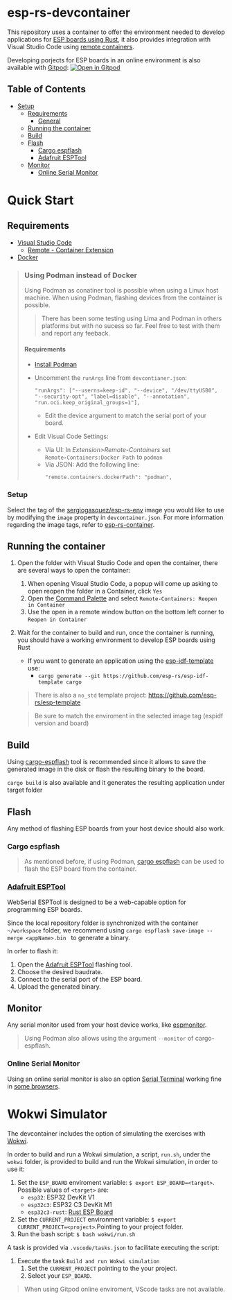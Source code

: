 # esp-rs-devcontainer
This repository uses a container to offer the environment needed to develop applications for [ESP
boards using Rust](https://github.com/esp-rs), it also provides integration with Visual Studio Code using [remote containers](https://code.visualstudio.com/docs/remote/containers).

Developing porjects for ESP boards in an online environment is also available with [Gitpod](https://www.gitpod.io/):
[![Open in Gitpod](https://gitpod.io/button/open-in-gitpod.svg)](https://gitpod.io/github.com/SergioGasquez/esp-rs-devcontainer/)

## Table of Contents

- [Setup](#setup)
  - [Requirements](#requirements)
    - [General](#general)
  - [Running the container](#running-the-container)
  - [Build](#build)
  - [Flash](#flash)
    - [Cargo espflash](#cargo-espflash)
    - [Adafruit ESPTool](#adafruit-esptool)
  - [Monitor](#monitor)
    - [Online Serial Monitor](#online-serial-monitor)

# Quick Start

## Requirements
- [Visual Studio Code](https://code.visualstudio.com/download)
  - [Remote - Container Extension](https://marketplace.visualstudio.com/items?itemName=ms-vscode-remote.remote-containers)
- [Docker](https://docs.docker.com/get-docker/)
> ### Using Podman instead of Docker
> Using Podman as conatiner tool is possible when using a Linux host machine.
> When using Podman, flashing devices from the container is possible.
> 
> > There has been some testing using Lima and Podman in others platforms but with
> > no sucess so far. Feel free to test with them and report any feeback.
> #### Requirements
>   - [Install Podman](https://podman.io/getting-started/installation)
>   -  Uncomment the `runArgs` line from `devcontianer.json`:
>
>       ```
>       "runArgs": ["--userns=keep-id", "--device", "/dev/ttyUSB0", "--security-opt", "label=disable", "--annotation", "run.oci.keep_original_groups=1"],
>       ```
>      - Edit the device argument to match the serial port of your board.
>   - Edit Visual Code Settings:
>     -  Via UI: In _Extension>Remote-Containers_ set `Remote›Containers:Docker Path`
>   to `podman`
>     -  Via JSON: Add the following line:
>         ```
>         "remote.containers.dockerPath": "podman",
>         ```

### Setup
Select the tag of the [sergiogasquez/esp-rs-env](https://hub.docker.com/repository/docker/sergiogasquez/esp-rs-env)
image you would like to use by modifying the `image` property in
`devcontainer.json`.
For more information regarding the image tags, refer to [esp-rs-container](https://github.com/SergioGasquez/esp-rs-container).


## Running the container
1. Open the folder with Visual Studio Code and open the container, there are
   several ways to open the container:
   1. When opening Visual Studio Code, a popup will come up asking to open reopen the folder in a Container, click `Yes`
   1. Open the [Command Palette](https://code.visualstudio.com/docs/getstarted/userinterface#_command-palette) and select `Remote-Containers: Reopen in Container`
   2. Use the open in a remote window button on the bottom left corner to
   `Reopen in Container`
2. Wait for the container to build and run, once the container is running, you
   should have a working environment to develop ESP boards using Rust
   - If you want to generate an application using the [esp-idf-template](https://github.com/esp-rs/esp-idf-template) use:
     - `cargo generate --git https://github.com/esp-rs/esp-idf-template cargo`
    > There is also a `no_std` template project: https://github.com/esp-rs/esp-template

    > Be sure to match the enviroment in the selected image tag (espidf version and board)

## Build
Using [cargo-espflash](https://github.com/esp-rs/espflash) tool is recommended
since it allows to save the generated image in the disk or flash the resulting binary
to the board.

`cargo build` is also available and it generates the resulting application under
target folder

## Flash
Any method of flashing ESP boards from your host device should also work.

### Cargo espflash

> As mentioned before, if using Podman, [cargo espflash](https://github.com/esp-rs/espflash/tree/master/cargo-espflash) can be used to flash the ESP board from the container.
### [Adafruit ESPTool](https://adafruit.github.io/Adafruit_WebSerial_ESPTool/)
WebSerial ESPTool is designed to be a web-capable option for programming ESP boards.

Since the local repository folder is synchronized with the container `~/workspace` folder, we recommend using `cargo espflash save-image --merge <appName>.bin ` to generate a binary.

In orfer to flash it:
1. Open the [Adafruit ESPTool](https://adafruit.github.io/Adafruit_WebSerial_ESPTool/) flashing tool.
2. Choose the desired baudrate.
3. Connect to the serial port of the ESP board.
4. Upload the generated binary.

## Monitor
Any serial monitor used from your host device works, like [espmonitor](https://github.com/esp-rs/espmonitor).

> Using Podman also allows using the argument `--monitor` of cargo-espflash.

### Online Serial Monitor
Using an online serial monitor is also an option [Serial Terminal](https://serial.huhn.me/) working fine in [some browsers](https://developer.mozilla.org/en-US/docs/Web/API/Serial#browser_compatibility).

# Wokwi Simulator
The devcontainer includes the option of simulating the exercises with [Wokwi](https://wokwi.com/).

In order to build and run a Wokwi simulation, a script, `run.sh`, under the
`wokwi` folder, is provided to build and run the Wokwi simulation, in order
to use it:
1. Set the `ESP_BOARD` enviroment variable:
   `$ export ESP_BOARD=<target>`. Possible values of `<target>` are:
   - `esp32`: ESP32 DevKit V1
   - `esp32c3`: ESP32 C3 DevKit M1
   - `esp32c3-rust`: [Rust ESP Board](https://github.com/esp-rs/esp-rust-board)
2. Set the `CURRENT_PROJECT` environment variable:
   `$ export CURRENT_PROJECT=<project>`.Pointing to your project folder.
3. Run the bash script: `$ bash wokwi/run.sh`

A task is provided via `.vscode/tasks.json` to facilitate executing the script:
1. Execute the task `Build and run Wokwi simulation`
   1. Set the `CURRENT_PROJECT` pointing to the your project.
   2. Select your `ESP_BOARD`.


> When using Gitpod online enviroment, VScode tasks are not available.
